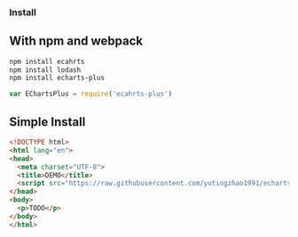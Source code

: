 ### Install

## With npm and webpack

```sh
npm install ecahrts
npm install lodash
npm install echarts-plus
```

```js
var EChartsPlus = require('ecahrts-plus')
```

## Simple Install

```html
<!DOCTYPE html>
<html lang="en">
<head>
  <meta charset="UTF-8">
  <title>DEMO</title>
  <script src="https://raw.githubusercontent.com/yutingzhao1991/echarts-plus/master/dist/echarts-plus-all.js"></script>
</head>
<body>
  <p>TODO</p>
</body>
</html>
```